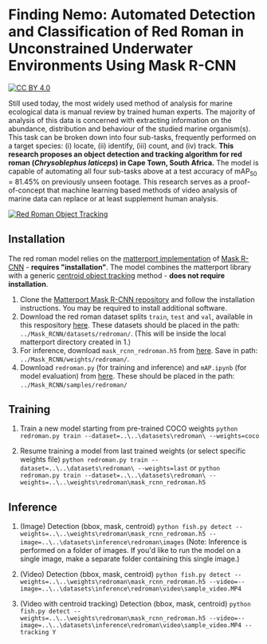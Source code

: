 # Finding Nemo: Automated Detection and Classification of Red Roman in Unconstrained Underwater Environments Using Mask R-CNN

[![CC BY 4.0][cc-by-shield]][cc-by]

[cc-by]: http://creativecommons.org/licenses/by/4.0/
[cc-by-shield]: https://img.shields.io/badge/License-CC%20BY%204.0-lightgrey.svg

Still used today, the most widely used method of analysis for marine ecological data is manual review by trained human experts. The majority of analysis of this data is concerned with extracting information on the abundance, distribution and behaviour of the studied marine organism(s). This task can be broken down into four sub-tasks, frequently performed on a target species: (i) locate, (ii) identify, (iii) count, and (iv) track. **This research proposes an object detection and tracking algorithm for red roman (_Chrysoblephus laticeps_) in Cape Town, South Africa.** The model is capable of automating all four sub-tasks above at a test accuracy of mAP<sub>50</sub> = 81.45% on previously unseen footage. This research serves as a proof-of-concept that machine learning based methods of video analysis of marine data can replace or at least supplement human analysis.

[![Red Roman Object Tracking](assets/roman_tracking_sample.gif)](https://www.youtube.com/watch?v=28aIeKxBsrY)

## Installation

The red roman model relies on the [matterport implementation](https://github.com/matterport/Mask_RCNN) of [Mask R-CNN](https://arxiv.org/abs/1703.06870) - **requires "installation"**. The model combines the matterport library with a generic [centroid object tracking](https://www.pyimagesearch.com/2018/07/23/simple-object-tracking-with-opencv/) method - **does not require installation**.

1. Clone the [Matterport Mask R-CNN repository](https://github.com/matterport/Mask_RCNN) and follow the installation instructions. You may be required to install additional software.
2. Download the red roman dataset splits `train`, `test` and `val`, available in this respository [here](https://github.com/FishCV/fishcv.github.io/tree/main/dataset/via). These datasets should be placed in the path: `../Mask_RCNN/datasets/redroman/`. (This will be inside the local matterport directory created in 1.)
3. For inference, download `mask_rcnn_redroman.h5` from [here](https://drive.google.com/drive/folders/1ltqEYAN5qIrL1B_SHkg6SYGlIRaUX7-o?usp=sharing). Save in path: `../Mask_RCNN/weights/redroman/`.
4. Download `redroman.py` (for training and inference) and `mAP.ipynb` (for model evaluation) from [here](https://github.com/FishCV/fishcv.github.io/tree/main/model). These should be placed in the path: `../Mask_RCNN/samples/redroman/`

## Training

1. Train a new model starting from pre-trained COCO weights
`python redroman.py train --dataset=..\..\datasets\redroman\ --weights=coco`

2. Resume training a model from last trained weights (or select specific weights file)
`python redroman.py train --dataset=..\..\datasets\redroman\ --weights=last`
or
`python redroman.py train --dataset=..\..\datasets\redroman\ --weights=..\..\weights\redroman\mask_rcnn_redroman.h5`


## Inference

1.  (Image) Detection (bbox, mask, centroid)
`python fish.py detect --weights=..\..\weights\redroman\mask_rcnn_redroman.h5 --image=..\..\datasets\inference\redroman\images`
(Note: Inference is performed on a folder of images. If you'd like to run the model on a single image, make a separate folder containing this single image.)

2. (Video) Detection (bbox, mask, centroid)
`python fish.py detect --weights=..\..\weights\redroman\mask_rcnn_redroman.h5 --video=--image=..\..\datasets\inference\redroman\video\sample_video.MP4`

3. (Video with centroid tracking) Detection (bbox, mask, centroid)
`python fish.py detect --weights=..\..\weights\redroman\mask_rcnn_redroman.h5 --video=--image=..\..\datasets\inference\redroman\video\sample_video.MP4 --tracking Y`
